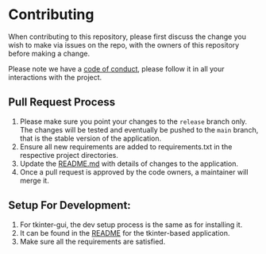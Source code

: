 # Contributing

When contributing to this repository, please first discuss the change you wish to make via issues on the repo, with the
owners of this repository before making a change.

Please note we have a [code of conduct](CODE_OF_CONDUCT.md), please follow it in all your interactions with the project.

## Pull Request Process

1. Please make sure you point your changes to the `release` branch only. The changes will be tested and eventually be
   pushed to the `main` branch, that is the stable version of the application.
2. Ensure all new requirements are added to requirements.txt in the respective project directories.
3. Update the [README.md](README.md) with details of changes to the application.
4. Once a pull request is approved by the code owners, a maintainer will merge it.

## Setup For Development:

1. For tkinter-gui, the dev setup process is the same as for installing it.
2. It can be found in the [README](Tk_README.md) for the tkinter-based application.
3. Make sure all the requirements are satisfied.
